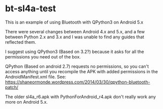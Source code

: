 # bt-sl4a-test

This is an example of using Bluetooth with QPython3 on Android 5.x

There were several changes between Android 4.x and 5.x, and a few between Python 2.x and 3.x and I was unable to find any guides that reflected them.

I suggest using QPython3 (Based on 3.2?) because it asks for all the permissions you need out of the box.

QPython (Based on android 2.7) requests no permissions, so you can't access anything until you recompile the APK with added permissions in the AndroidManifest.xml file.
See: https://shaneormonde.wordpress.com/2014/03/30/qpython-bluetooth-patch/

The older sl4a_r6.apk with PythonForAndroid_r4.apk don't really work any more on Android 5.x.
